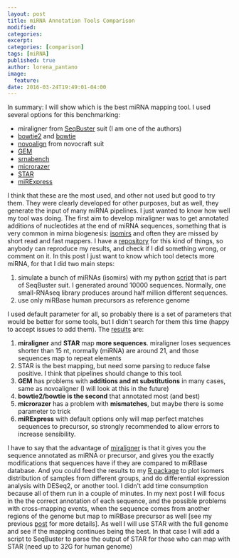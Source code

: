 ```yaml
---
layout: post
title: miRNA Annotation Tools Comparison
modified:
categories: 
excerpt:
categories: [comparison]
tags: [miRNA]
published: true
author: lorena_pantano
image:
  feature:
date: 2016-03-24T19:49:01-04:00
---
```


In summary: I will show which is the best miRNA mapping tool. I used several options for this benchmarking:

*   miraligner from [SeqBuster](http://github.com/lpantano/seqbuster) suit (I am one of the authors)
*   [bowtie2](http://bowtie-bio.sourceforge.net/bowtie2/index.shtml) and [bowtie](http://bowtie-bio.sourceforge.net/index.shtml)
*   [novoalign](http://www.novocraft.com/main/index.php) from novocraft suit
*   [GEM](http://algorithms.cnag.cat/wiki/The_GEM_library)
*   [srnabench](http://arn.ugr.es/srnabench/)
*   [microrazer](http://www.seqan.de/projects/MicroRazerS.html.)
*   [STAR](https://github.com/alexdobin/STAR)
*   [miRExpress](http://mirexpress.mbc.nctu.edu.tw/)

I think that these are the most used, and other not used but good to try them. They were clearly developed for other purposes, but as well, they generate the input of many miRNA pipelines. I just wanted to know how well my tool was doing. The first aim to develop miraligner was to get annotated additions of nucleotides at the end of miRNA sequences, something that is very common in mirna biogenesis: [isomirs](http://en.wikipedia.org/wiki/IsomiR) and often they are missed by short read and fast mappers. I have a [repository](https://github.com/lpantano/mypubs/tree/master/mirna/mirannotation) for this kind of things, so anybody can reproduce my results, and check if I did something wrong, or comment on it. In this post I just want to know which tool detects more miRNA, for that I did two main steps:

1.  simulate a bunch of miRNAs (isomirs) with my python [script](https://github.com/lpantano/seqbuster/blob/master/misc/miRNA.simulator.py) that is part of SeqBuster suit. I generated around 10000 sequences. Normally, one small-RNAseq library produces around half million different sequences.
2.  use only miRBase human precursors as reference genome

I used default parameter for all, so probably there is a set of parameters that would be better for some tools, but I didn't search for them this time (happy to accept issues to add them). The [results](http://rawgit.com/lpantano/mypubs/master/mirna/mirannotation/stats.html) are:

1.  **miraligner** and **STAR** map **more sequences**. miraligner loses sequences shorter than 15 nt, normally (miRNA) are around 21, and those sequences map to repeat elements
2.  STAR is the best mapping, but need some parsing to reduce false positive. I think that pipelines should change to this tool.
3.  **GEM** has problems with **additions and nt substitutions** in many cases, same as novoaligner (I will look at this in the future)
4.  **bowtie2/bowtie is the second** that annotated most (and best)
5.  **microrazer** has a problem with **mismatches**, but maybe there is some parameter to trick
6.  **miRExpress** with default options only will map perfect matches sequences to precursor, so strongly recommended to allow errors to increase sensibility.

I have to say that the advantage of [miraligner](https://github.com/lpantano/seqbuster/wiki/miraligner) is that it gives you the sequence annotated as miRNA or precursor, and gives you the exactly modifications that sequences have if they are compared to miRBase database. And you could feed the results to my [R package](https://github.com/lpantano/seqbuster/wiki/isomiRs) to plot isomers distribution of samples from different groups, and do differential expression analysis with DESeq2, or another tool. I didn't add time consumption because all of them run in a couple of minutes. In my next post I will focus in the the correct annotation of each sequence, and the possible problems with cross-mapping events, when the sequence comes from another regions of the genome but map to miRBase precursor as well [see my previous [post](http://lorenapantano.wordpress.com/2013/05/27/mirna-annotation-complex-scenarios/) for more details]. As well I will use STAR with the full genome and see if the mapping continues being the best. In that case I will add a script to SeqBuster to parse the output of STAR for those who can map with STAR (need up to 32G for human genome)